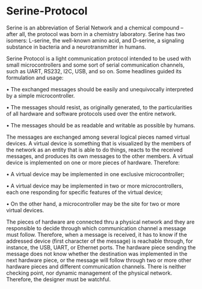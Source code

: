 # Serine-Protocol

Serine is an abbreviation of Serial Network and a chemical compound – after all, the protocol was born in a chemistry laboratory. Serine has two isomers: L-serine, the well-known amino acid, and D-serine, a signaling substance in bacteria and a neurotransmitter in humans. 

Serine Protocol is a light communication protocol intended to be used with small microcontrollers and some sort of serial communication channels, such as UART, RS232, I2C, USB, and so on. Some headlines guided its formulation and usage:

•	The exchanged messages should be easily and unequivocally interpreted by a simple microcontroller.

•	The messages should resist, as originally generated, to the particularities of all hardware and software protocols used over the entire network.

•	The messages should be as readable and writable as possible by humans.

The messages are exchanged among several logical pieces named virtual devices. A virtual device is something that is visualized by the members of the network as an entity that is able to do things, reacts to the received messages, and produces its own messages to the other members. A virtual device is implemented on one or more pieces of hardware. Therefore:

•	A virtual device may be implemented in one exclusive microcontroller;

•	A virtual device may be implemented in two or more microcontrollers, each one responding for specific features of the virtual device;

•	On the other hand, a microcontroller may be the site for two or more virtual devices.

The pieces of hardware are connected thru a physical network and they are responsible to decide through which communication channel a message must follow. Therefore, when a message is received, it has to know if the addressed device (first character of the message) is reachable through, for instance, the USB, UART, or Ethernet ports. The hardware piece sending the message does not know whether the destination was implemented in the next hardware piece, or the message will follow through two or more other hardware pieces and different communication channels. There is neither checking point, nor dynamic management of the physical network. Therefore, the designer must be watchful.
